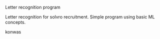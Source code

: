 Letter recognition program

Letter recognition for solvro recruitment.
Simple program using basic ML concepts.

konwas
